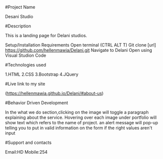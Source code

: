 #Project Name

Desani Studio 

#Description

This is a landing page for Delani studios.

Setup/Installation Requirements
Open terminal (CTRL ALT T) Git clone [url] https://github.com/hellenmawia/Delani.git Navigate to Delani Open using Visual Studion Code

#Technologies used

1.HTML 
2.CSS 
3.Bootstrap 
4.JQuery

#Live link to my site

(https://hellenmawia.github.io/Delani/#about-us)

#Behavior Driven Development

In the what we do section,clicking on the image will toggle a paragraph explaining about the service. Hovering over each image under portfolio will show text which refers to the name of project. an alert message will pop-up telling you to put in valid information on the form if the right values aren't input

#Support and contacts

Email:HD Mobile:254